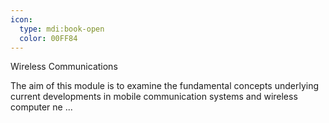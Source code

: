 ```yaml
---
icon:
  type: mdi:book-open
  color: 00FF84
---
```

Wireless Communications

The aim of this module is to examine the fundamental concepts underlying current developments in mobile communication systems and wireless computer ne ... 
